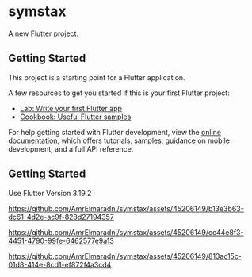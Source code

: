# symstax

A new Flutter project.

## Getting Started

This project is a starting point for a Flutter application.

A few resources to get you started if this is your first Flutter project:

- [Lab: Write your first Flutter app](https://docs.flutter.dev/get-started/codelab)
- [Cookbook: Useful Flutter samples](https://docs.flutter.dev/cookbook)

For help getting started with Flutter development, view the
[online documentation](https://docs.flutter.dev/), which offers tutorials,
samples, guidance on mobile development, and a full API reference.

## Getting Started

Use Flutter Version 3.19.2




https://github.com/AmrElmaradni/symstax/assets/45206149/b13e3b63-dc61-4d2e-ac9f-828d27194357



https://github.com/AmrElmaradni/symstax/assets/45206149/cc44e8f3-4451-4790-99fe-6462577e9a13



https://github.com/AmrElmaradni/symstax/assets/45206149/813ac15c-01d8-414e-8cd1-ef872f4a3cd4

